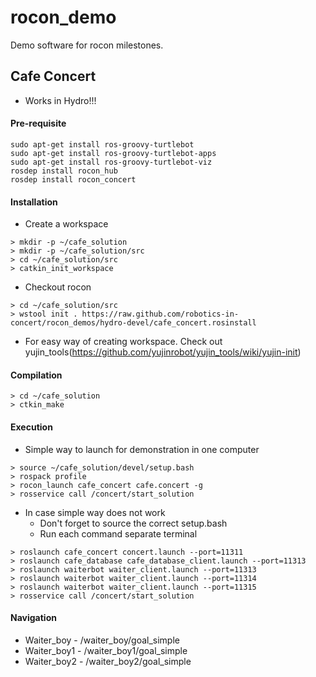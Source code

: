 rocon_demo
==========

Demo software for rocon milestones.

## Cafe Concert ##

* Works in Hydro!!!

#### Pre-requisite

```
sudo apt-get install ros-groovy-turtlebot
sudo apt-get install ros-groovy-turtlebot-apps
sudo apt-get install ros-groovy-turtlebot-viz
rosdep install rocon_hub
rosdep install rocon_concert
```

#### Installation ####

 * Create a workspace

```
> mkdir -p ~/cafe_solution
> mkdir -p ~/cafe_solution/src
> cd ~/cafe_solution/src
> catkin_init_workspace
```

* Checkout rocon

```
> cd ~/cafe_solution/src
> wstool init . https://raw.github.com/robotics-in-concert/rocon_demos/hydro-devel/cafe_concert.rosinstall
```

* For easy way of creating workspace. Check out yujin_tools(https://github.com/yujinrobot/yujin_tools/wiki/yujin-init)


#### Compilation ####

```
> cd ~/cafe_solution
> ctkin_make
```

#### Execution ####

* Simple way to launch for demonstration in one computer

```
> source ~/cafe_solution/devel/setup.bash
> rospack profile
> rocon_launch cafe_concert cafe.concert -g
> rosservice call /concert/start_solution
```

* In case simple way does not work
  * Don't forget to source the correct setup.bash
  * Run each command separate terminal

```
> roslaunch cafe_concert concert.launch --port=11311
> roslaunch cafe_database cafe_database_client.launch --port=11313
> roslaunch waiterbot waiter_client.launch --port=11313
> roslaunch waiterbot waiter_client.launch --port=11314
> roslaunch waiterbot waiter_client.launch --port=11315
> rosservice call /concert/start_solution
```

#### Navigation ####

* Waiter_boy  - /waiter_boy/goal_simple
* Waiter_boy1 - /waiter_boy1/goal_simple
* Waiter_boy2 - /waiter_boy2/goal_simple

